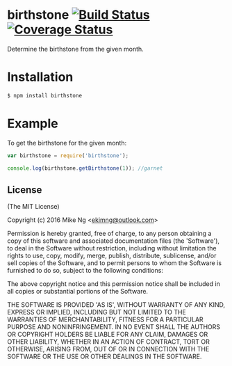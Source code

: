 
# birthstone [![Build Status](https://travis-ci.org/ekimng/birthstone.svg?branch=master)](https://travis-ci.org/ekimng/birthstone) [![Coverage Status](https://coveralls.io/repos/github/ekimng/birthstone/badge.svg?branch=master)](https://coveralls.io/github/ekimng/birthstone?branch=master)

  Determine the birthstone from the given month.

# Installation

```bash
$ npm install birthstone
```

# Example

To get the birthstone for the given month:

```js
var birthstone = require('birthstone');

console.log(birthstone.getBirthstone(1)); //garnet
```

## License

(The MIT License)

Copyright (c) 2016 Mike Ng &lt;ekimng@outlook.com&gt;

Permission is hereby granted, free of charge, to any person obtaining
a copy of this software and associated documentation files (the
'Software'), to deal in the Software without restriction, including
without limitation the rights to use, copy, modify, merge, publish,
distribute, sublicense, and/or sell copies of the Software, and to
permit persons to whom the Software is furnished to do so, subject to
the following conditions:

The above copyright notice and this permission notice shall be
included in all copies or substantial portions of the Software.

THE SOFTWARE IS PROVIDED 'AS IS', WITHOUT WARRANTY OF ANY KIND,
EXPRESS OR IMPLIED, INCLUDING BUT NOT LIMITED TO THE WARRANTIES OF
MERCHANTABILITY, FITNESS FOR A PARTICULAR PURPOSE AND NONINFRINGEMENT.
IN NO EVENT SHALL THE AUTHORS OR COPYRIGHT HOLDERS BE LIABLE FOR ANY
CLAIM, DAMAGES OR OTHER LIABILITY, WHETHER IN AN ACTION OF CONTRACT,
TORT OR OTHERWISE, ARISING FROM, OUT OF OR IN CONNECTION WITH THE
SOFTWARE OR THE USE OR OTHER DEALINGS IN THE SOFTWARE.